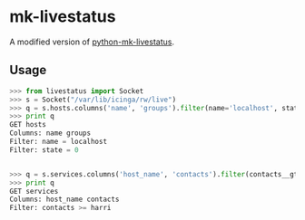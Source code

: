 mk-livestatus
=============
A modified version of [python-mk-livestatus](https://github.com/arthru/python-mk-livestatus).

## Usage
``` python
>>> from livestatus import Socket
>>> s = Socket("/var/lib/icinga/rw/live")
>>> q = s.hosts.columns('name', 'groups').filter(name='localhost', state=0)
>>> print q
GET hosts
Columns: name groups
Filter: name = localhost
Filter: state = 0


>>> q = s.services.columns('host_name', 'contacts').filter(contacts__gte='harri')
>>> print q
GET services
Columns: host_name contacts
Filter: contacts >= harri

